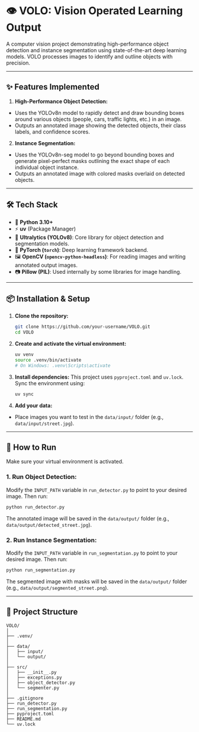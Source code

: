 # 👁️ VOLO: Vision Operated Learning Output

A computer vision project demonstrating high-performance object detection and instance segmentation using state-of-the-art deep learning models. VOLO processes images to identify and outline objects with precision.

-----

## ✨ Features Implemented

1.  **High-Performance Object Detection:**

* Uses the YOLOv8n model to rapidly detect and draw bounding boxes around various objects (people, cars, traffic lights, etc.) in an image.
* Outputs an annotated image showing the detected objects, their class labels, and confidence scores.

2.  **Instance Segmentation:**

* Uses the YOLOv8n-seg model to go beyond bounding boxes and generate pixel-perfect masks outlining the exact shape of each individual object instance.
* Outputs an annotated image with colored masks overlaid on detected objects.

-----

## 🛠️ Tech Stack

  * 🐍 **Python 3.10+**
  * ⚡ **uv** (Package Manager)
  * 🚀 **Ultralytics (YOLOv8)**: Core library for object detection and segmentation models.
  * 🧠 **PyTorch (`torch`)**: Deep learning framework backend.
  * 🖼️ **OpenCV (`opencv-python-headless`)**: For reading images and writing annotated output images.
  * 📷 **Pillow (PIL)**: Used internally by some libraries for image handling.

-----

## 📦 Installation & Setup

1.  **Clone the repository:**

    ```sh
    git clone https://github.com/your-username/VOLO.git
    cd VOLO
    ```

2.  **Create and activate the virtual environment:**

    ```sh
    uv venv
    source .venv/bin/activate
    # On Windows: .venv\Scripts\activate
    ```

3.  **Install dependencies:**
    This project uses `pyproject.toml` and `uv.lock`. Sync the environment using:

    ```sh
    uv sync
    ```

4.  **Add your data:**

* Place images you want to test in the `data/input/` folder (e.g., `data/input/street.jpg`).

-----

## 🏃 How to Run

Make sure your virtual environment is activated.

### 1\. Run Object Detection:

Modify the `INPUT_PATH` variable in `run_detector.py` to point to your desired image. Then run:

```sh
python run_detector.py
```

The annotated image will be saved in the `data/output/` folder (e.g., `data/output/detected_street.jpg`).

### 2\. Run Instance Segmentation:

Modify the `INPUT_PATH` variable in `run_segmentation.py` to point to your desired image. Then run:

```sh
python run_segmentation.py
```

The segmented image with masks will be saved in the `data/output/` folder (e.g., `data/output/segmented_street.png`).

-----

## 📁 Project Structure

```text
VOLO/
│
├── .venv/                     
│
├── data/
│   ├── input/                 
│   └── output/                
│
├── src/
│   ├── __init__.py
│   ├── exceptions.py        
│   ├── object_detector.py     
│   └── segmenter.py           
│
├── .gitignore
├── run_detector.py            
├── run_segmentation.py        
├── pyproject.toml             
├── README.md                
└── uv.lock                    
```